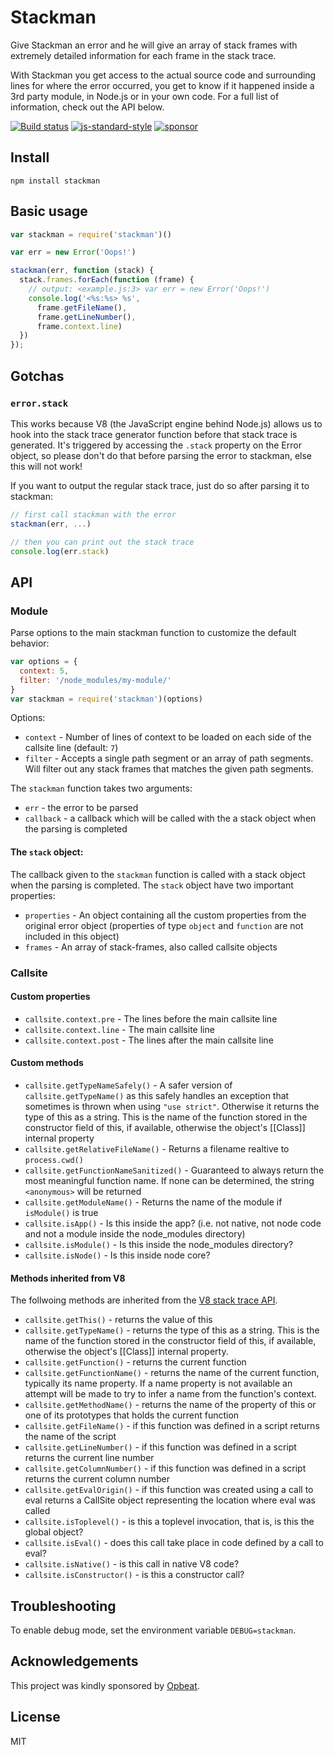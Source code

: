 # Stackman

Give Stackman an error and he will give an array of stack frames with
extremely detailed information for each frame in the stack trace.

With Stackman you get access to the actual source code and surrounding
lines for where the error occurred, you get to know if it happened
inside a 3rd party module, in Node.js or in your own code. For a full
list of information, check out the API below.

[![Build status](https://travis-ci.org/watson/stackman.svg?branch=master)](https://travis-ci.org/watson/stackman)
[![js-standard-style](https://img.shields.io/badge/code%20style-standard-brightgreen.svg?style=flat)](https://github.com/feross/standard)
[![sponsor](https://img.shields.io/badge/sponsored%20by-Opbeat-3360A3.svg)](https://opbeat.com)

## Install

```
npm install stackman
```

## Basic usage

```javascript
var stackman = require('stackman')()

var err = new Error('Oops!')

stackman(err, function (stack) {
  stack.frames.forEach(function (frame) {
    // output: <example.js:3> var err = new Error('Oops!')
    console.log('<%s:%s> %s',
      frame.getFileName(),
      frame.getLineNumber(),
      frame.context.line)
  })
});
```

## Gotchas

### `error.stack`

This works because V8 (the JavaScript engine behind Node.js) allows us
to hook into the stack trace generator function before that stack trace
is generated. It's triggered by accessing the `.stack` property on the
Error object, so please don't do that before parsing the error to
stackman, else this will not work!

If you want to output the regular stack trace, just do so after parsing
it to stackman:

```javascript
// first call stackman with the error
stackman(err, ...)

// then you can print out the stack trace
console.log(err.stack)
```

## API

### Module

Parse options to the main stackman function to customize the default
behavior:

```javascript
var options = {
  context: 5,
  filter: '/node_modules/my-module/'
}
var stackman = require('stackman')(options)
```

Options:

- `context` - Number of lines of context to be loaded on each side of
  the callsite line (default: `7`)
- `filter` - Accepts a single path segment or an array of path segments.
  Will filter out any stack frames that matches the given path segments.

The `stackman` function takes two arguments:

- `err` - the error to be parsed
- `callback` - a callback which will be called with the a stack object
  when the parsing is completed

#### The `stack` object:

The callback given to the `stackman` function is called with a stack
object when the parsing is completed. The `stack` object have two
important properties:

- `properties` - An object containing all the custom properties from the
  original error object (properties of type `object` and `function` are
  not included in this object)
- `frames` - An array of stack-frames, also called callsite objects

### Callsite

#### Custom properties

- `callsite.context.pre` - The lines before the main callsite line
- `callsite.context.line` - The main callsite line
- `callsite.context.post` - The lines after the main callsite line

#### Custom methods

- `callsite.getTypeNameSafely()` - A safer version of
  `callsite.getTypeName()` as this safely handles an exception that
  sometimes is thrown when using `"use strict"`. Otherwise it returns
  the type of this as a string. This is the name of the function stored
  in the constructor field of this, if available, otherwise the object's
  [[Class]] internal property
- `callsite.getRelativeFileName()` - Returns a filename realtive to
  `process.cwd()`
- `callsite.getFunctionNameSanitized()` - Guaranteed to always return
  the most meaningful function name. If none can be determined, the
  string `<anonymous>` will be returned
- `callsite.getModuleName()` - Returns the name of the module if
  `isModule()` is true
- `callsite.isApp()` - Is this inside the app? (i.e. not native, not
  node code and not a module inside the node_modules directory)
- `callsite.isModule()` - Is this inside the node_modules directory?
- `callsite.isNode()` - Is this inside node core?

#### Methods inherited from V8

The follwoing methods are inherited from the [V8 stack trace
API](https://github.com/v8/v8/wiki/Stack-Trace-API).

- `callsite.getThis()` - returns the value of this
- `callsite.getTypeName()` - returns the type of this as a string. This
  is the name of the function stored in the constructor field of this,
  if available, otherwise the object's [[Class]] internal property.
- `callsite.getFunction()` - returns the current function
- `callsite.getFunctionName()` - returns the name of the current
  function, typically its name property. If a name property is not
  available an attempt will be made to try to infer a name from the
  function's context.
- `callsite.getMethodName()` - returns the name of the property of this
  or one of its prototypes that holds the current function
- `callsite.getFileName()` - if this function was defined in a script
  returns the name of the script
- `callsite.getLineNumber()` - if this function was defined in a script
  returns the current line number
- `callsite.getColumnNumber()` - if this function was defined in a
  script returns the current column number
- `callsite.getEvalOrigin()` - if this function was created using a call
  to eval returns a CallSite object representing the location where eval
  was called
- `callsite.isToplevel()` - is this a toplevel invocation, that is, is
  this the global object?
- `callsite.isEval()` - does this call take place in code defined by a
  call to eval?
- `callsite.isNative()` - is this call in native V8 code?
- `callsite.isConstructor()` - is this a constructor call?

## Troubleshooting

To enable debug mode, set the environment variable `DEBUG=stackman`.

## Acknowledgements

This project was kindly sponsored by [Opbeat](https://opbeat.com).

## License

MIT
